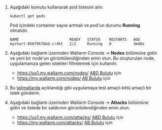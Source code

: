 1. Aşağıdaki komutu kullanarak pod listesini alın:

    ```
    kubectl get pods
    ```

    Pod içindeki container sayısı artmalı ve pod'un durumu **Running** olmalıdır.

    ```
    NAME                       READY   STATUS    RESTARTS   AGE
    mychart-856f957bbd-cr4kt   2/2     Running   0          3m48s
    ```
2. Aşağıdaki bağlantı üzerinden Wallarm Console → **Nodes** bölümüne gidin ve yeni bir node'un görüntülendiğinden emin olun. Bu oluşturulan node, uygulamanıza gelen istekleri filtrelemek için kullanılır.
    * https://us1.my.wallarm.com/nodes/ [ABD Bulutu](../../../about-wallarm/overview.md#us-cloud) için
    * https://my.wallarm.com/nodes/ [AB Bulutu](../../../about-wallarm/overview.md#eu-cloud) için
3. Bu [talimatlarda](../../../admin-en/uat-checklist-en.md/#node-registers-attacks) açıklandığı gibi uygulamaya test amaçlı kötü amaçlı bir istek gönderin.
4. Aşağıdaki bağlantı üzerinden Wallarm Console → **Attacks** bölümüne gidin ve listede bir saldırının görüntülendiğinden emin olun:
    * https://us1.my.wallarm.com/attacks/ [ABD Bulutu](../../../about-wallarm/overview.md#us-cloud) için
    * https://my.wallarm.com/attacks/ [AB Bulutu](../../../about-wallarm/overview.md#eu-cloud) için